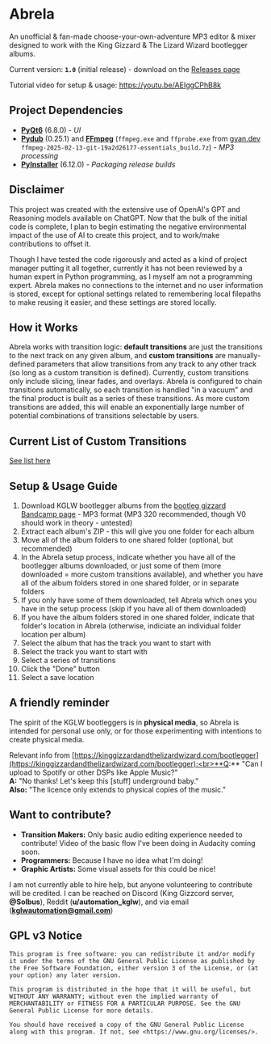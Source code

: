 # Abrela
An unofficial & fan-made choose-your-own-adventure MP3 editor & mixer designed to work with the King Gizzard & The Lizard Wizard bootlegger albums.

Current version: **`1.0`** (initial release) - download on the [Releases page](https://github.com/solbus/abrela/releases)

Tutorial video for setup & usage: https://youtu.be/AEIggCPhB8k

## Project Dependencies
- [**PyQt6**](https://www.riverbankcomputing.com/static/Docs/PyQt6/) (6.8.0) - *UI*
- [**Pydub**](https://github.com/jiaaro/pydub) (0.25.1) and [**FFmpeg**](https://ffmpeg.org/download.html) (`ffmpeg.exe` and `ffprobe.exe` from [gyan.dev](https://www.gyan.dev) `ffmpeg-2025-02-13-git-19a2d26177-essentials_build.7z`) - *MP3 processing*
- [**PyInstaller**](https://pyinstaller.org/en/stable/) (6.12.0) - *Packaging release builds*

## Disclaimer
This project was created with the extensive use of OpenAI's GPT and Reasoning models available on ChatGPT. Now that the bulk of the initial code is complete, I plan to begin estimating the negative environmental impact of the use of AI to create this project, and to work/make contributions to offset it.

 Though I have tested the code rigorously and acted as a kind of project manager putting it all together, currently it has not been reviewed by a human expert in Python programming, as I myself am not a programming expert. Abrela makes no connections to the internet and no user information is stored, except for optional settings related to remembering local filepaths to make reusing it easier, and these settings are stored locally.

## How it Works
Abrela works with transition logic: **default transitions** are just the transitions to the next track on any given album, and **custom transitions** are manually-defined parameters that allow transitions from any track to any other track (so long as a custom transition is defined). Currently, custom transitions only include slicing, linear fades, and overlays. Abrela is configured to chain transitions automatically, so each transition is handled "in a vacuum" and the final product is built as a series of these transitions. As more custom transitions are added, this will enable an exponentially large number of potential combinations of transitions selectable by users.

## Current List of Custom Transitions
[See list here](https://github.com/solbus/abrela/blob/main/transitions.md)

## Setup & Usage Guide
1. Download KGLW bootlegger albums from the [bootleg gizzard Bandcamp page](https://bootleggizzard.bandcamp.com/) - MP3 format (MP3 320 recommended, though V0 should work in theory - untested)
2. Extract each album's ZIP - this will give you one folder for each album
3. Move all of the album folders to one shared folder (optional, but recommended)
4. In the Abrela setup process, indicate whether you have all of the bootlegger albums downloaded, or just some of them (more downloaded = more custom transitions available), and whether you have all of the album folders stored in one shared folder, or in separate folders
5. If you only have some of them downloaded, tell Abrela which ones you have in the setup process (skip if you have all of them downloaded)
6. If you have the album folders stored in one shared folder, indicate that folder's location in Abrela (otherwise, indiciate an individual folder location per album)
7. Select the album that has the track you want to start with
8. Select the track you want to start with
9. Select a series of transitions
10. Click the "Done" button
11. Select a save location

## A friendly reminder
The spirit of the KGLW bootleggers is in **physical media**, so Abrela is intended for personal use only, or for those experimenting with intentions to create physical media.

Relevant info from [https://kinggizzardandthelizardwizard.com/bootlegger](https://kinggizzardandthelizardwizard.com/bootlegger):<br>**Q:** "Can I upload to Spotify or other DSPs like Apple Music?"<br>**A:** "No thanks! Let's keep this [stuff] underground baby."<br>**Also:** "The licence only extends to physical copies of the music."

## Want to contribute?
- **Transition Makers:** Only basic audio editing experience needed to contribute! Video of the basic flow I've been doing in Audacity coming soon.
- **Programmers:** Because I have no idea what I'm doing!
- **Graphic Artists:** Some visual assets for this could be nice!

I am not currently able to hire help, but anyone volunteering to contribute will be credited. I can be reached on Discord (King Gizzcord server, **@Solbus**), Reddit (**u/automation_kglw**), and via email (**kglwautomation@gmail.com**)

## GPL v3 Notice
    This program is free software: you can redistribute it and/or modify it under the terms of the GNU General Public License as published by the Free Software Foundation, either version 3 of the License, or (at your option) any later version.

    This program is distributed in the hope that it will be useful, but WITHOUT ANY WARRANTY; without even the implied warranty of MERCHANTABILITY or FITNESS FOR A PARTICULAR PURPOSE. See the GNU General Public License for more details.

    You should have received a copy of the GNU General Public License along with this program. If not, see <https://www.gnu.org/licenses/>.